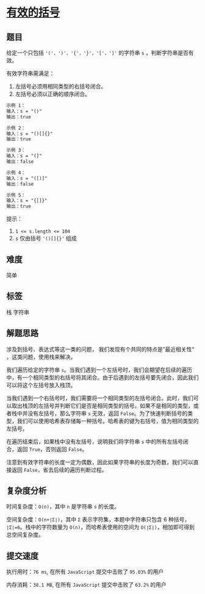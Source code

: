 # [有效的括号](https://leetcode-cn.com/problems/valid-parentheses/)

## 题目

给定一个只包括 `'('，')'，'{'，'}'，'['，']'` 的字符串 `s` ，判断字符串是否有效。

有效字符串需满足：

1. 左括号必须用相同类型的右括号闭合。
2. 左括号必须以正确的顺序闭合。

```txt
示例 1：
输入：s = "()"
输出：true

示例 2：
输入：s = "()[]{}"
输出：true

示例 3：
输入：s = "(]"
输出：false

示例 4：
输入：s = "([)]"
输出：false

示例 5：
输入：s = "{[]}"
输出：true
```

提示：

1. `1 <= s.length <= 104`
2. `s` 仅由括号 `'()[]{}'` 组成

## 难度

简单

## 标签

栈 字符串

## 解题思路

涉及到括号、表达式等这一类的问题， 我们发现有个共同的特点是”最近相关性“ ，这类问题，使用栈来解决。

我们遍历给定的字符串 `s`。当我们遇到一个左括号时，我们会期望在后续的遍历中，有一个相同类型的右括号将其闭合。由于后遇到的左括号要先闭合，因此我们可以将这个左括号放入栈顶。

当我们遇到一个右括号时，我们需要将一个相同类型的左括号闭合。此时，我们可以取出栈顶的左括号并判断它们是否是相同类型的括号。如果不是相同的类型，或者栈中并没有左括号，那么字符串 `s` 无效，返回 `False`。为了快速判断括号的类型，我们可以使用哈希表存储每一种括号。哈希表的键为右括号，值为相同类型的左括号。

在遍历结束后，如果栈中没有左括号，说明我们将字符串 `s` 中的所有左括号闭合，返回 `True`，否则返回 `False`。

注意到有效字符串的长度一定为偶数，因此如果字符串的长度为奇数，我们可以直接返回 `False`，省去后续的遍历判断过程。

## 复杂度分析

时间复杂度：`O(n)`，其中 `n` 是字符串 `s` 的长度。

空间复杂度：`O(n+∣Σ∣)`，其中 `Σ` 表示字符集，本题中字符串只包含 6 种括号，`∣Σ∣=6`。栈中的字符数量为 `O(n)`，而哈希表使用的空间为 `O(∣Σ∣)`，相加即可得到总空间复杂度。

## 提交速度

执行用时：`76 ms`, 在所有 `JavaScript` 提交中击败了 `95.03%` 的用户

内存消耗：`38.1 MB`, 在所有 `JavaScript` 提交中击败了 `63.2%` 的用户
